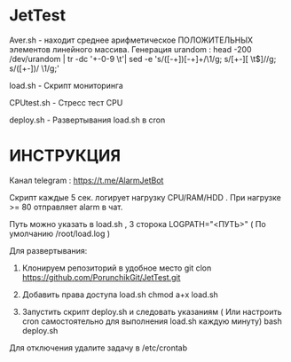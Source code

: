 # JetTest

Aver.sh  -  находит среднее арифметическое ПОЛОЖИТЕЛЬНЫХ элементов линейного массива. Генерация urandom : head -200 /dev/urandom | tr -dc '+\-0-9 \t'| sed -e 's/\([-+]\)[-+]\+/\1/g; s/[+-][ \t$]//g; s/\([+-]\)/ \1/g;'

load.sh - Скрипт мониторинга

CPUtest.sh - Стресс тест CPU

deploy.sh - Развертывания load.sh в cron


# ИНСТРУКЦИЯ

Канал telegram : https://t.me/AlarmJetBot

Скрипт каждые 5 сек. логирует нагрузку CPU/RAM/HDD . При нагрузке >= 80 отправляет alarm в чат.

Путь можно указать в load.sh , 3 сторока LOGPATH="<ПУТЬ>" ( По умолчанию /root/load.log )

Для развертывания:
1. Клонируем репозиторий в удобное место 
git clon https://github.com/PorunchikGit/JetTest.git

2. Добавить права доступа load.sh
chmod a+x load.sh

3. Запустить скрипт deploy.sh и следовать указаниям ( Или настроить cron самостоятельно для выполнения load.sh каждую минуту)
bash deploy.sh

Для отключения удалите задачу в /etc/crontab
